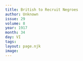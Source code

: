 ```yaml
---
title: British to Recruit Negroes
author: Unknown
issue: 29
volume: 8
year: 1917
month: 34
day: VI
tags:
layout: page.njk
image:
---
```


